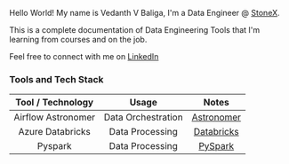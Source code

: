 Hello World! My name is Vedanth V Baliga, I'm a Data Engineer @ [StoneX](https://www.stonex.com/). 

This is a complete documentation of Data Engineering Tools that I'm learning from courses and on the job. 

Feel free to connect with me on [LinkedIn](https://www.linkedin.com/in/vedanthbaliga/)

### Tools and Tech Stack

| **Tool / Technology** | **Usage** | **Notes** |
| :---:   | :---: | :---: |
| Airflow Astronomer | Data Orchestration | [Astronomer](https://vedanthv.github.io/data-engg-docs/astronomer/)|
| Azure Databricks | Data Processing | [Databricks](https://vedanthv.github.io/data-engg-docs/databricks/)|
| Pyspark | Data Processing | [PySpark](https://vedanthv.github.io/data-engg-docs/PySpark/)|
